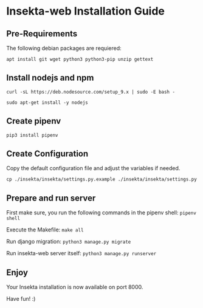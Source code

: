 Insekta-web Installation Guide
==============================

Pre-Requirements
------------

The following debian packages are requiered:

`apt install git wget python3 python3-pip unzip gettext`


Install nodejs and npm
----------------------

`curl -sL https://deb.nodesource.com/setup_9.x | sudo -E bash -`

`sudo apt-get install -y nodejs`


Create pipenv
-------------

`pip3 install pipenv`


Create Configuration
--------------------

Copy the default configuration file and adjust the variables if needed.

`cp ./insekta/insekta/settings.py.example ./insekta/insekta/settings.py`


Prepare and run server
----------------------

First make sure, you run the following commands in the pipenv shell:
`pipenv shell`

Execute the Makefile:
`make all`

Run django migration:
`python3 manage.py migrate`

Run insekta-web server itself:
`python3 manage.py runserver`


Enjoy
-----

Your Insekta installation is now available on port 8000.

Have fun! :)

